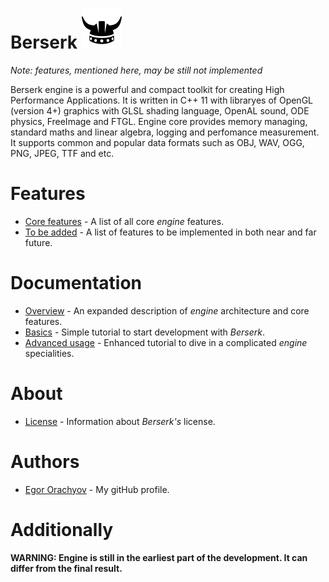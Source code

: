 # Berserk ![Logo](https://github.com/EgorOrachyov/Berserk/blob/master/Pictures/Berserk-Free-Logo-64.png)

*Note: features, mentioned here, may be still not implemented*

Berserk engine is a powerful and compact toolkit for creating High Performance Applications. It is written in C++ 11 with libraryes of OpenGL (version 4+) graphics with GLSL shading language, OpenAL sound, ODE physics, FreeImage and FTGL. Engine core provides memory managing, standard maths and linear algebra, logging and perfomance measurement. It supports common and popular data formats such as OBJ, WAV, OGG, PNG, JPEG, TTF and etc.

# Features

* [Core features](https://github.com/EgorOrachyov/Berserk/blob/master/Sources/BlankSheet.md) - A list of all core *engine* features.
* [To be added](https://github.com/EgorOrachyov/Berserk/blob/master/Sources/ToBeAdded.md) - A list of features to be implemented in both near and far future.

# Documentation

* [Overview](https://github.com/EgorOrachyov/Berserk/blob/master/Sources/BlankSheet.md) - An expanded description of *engine* architecture and core features.
* [Basics](https://github.com/EgorOrachyov/Berserk/blob/master/Sources/BlankSheet.md) - Simple tutorial to start development with *Berserk*.
* [Advanced usage](https://github.com/EgorOrachyov/Berserk/blob/master/Sources/BlankSheet.md) - Enhanced tutorial to dive in a complicated *engine* specialities.

# About

* [License](https://github.com/EgorOrachyov/Berserk/blob/master/Sources/BlankSheet.md) - Information about *Berserk's* license.

# Authors

* [Egor Orachyov](https://github.com/EgorOrachyov) - My gitHub profile.

# Additionally

**WARNING: Engine is still in the earliest part of the development. It can differ from the final result.**

